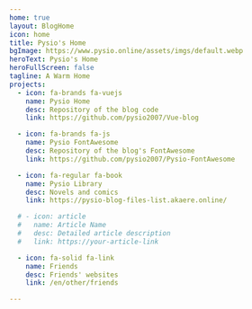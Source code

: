 ```yaml
---
home: true
layout: BlogHome
icon: home
title: Pysio's Home
bgImage: https://www.pysio.online/assets/imgs/default.webp
heroText: Pysio's Home
heroFullScreen: false
tagline: A Warm Home
projects:
  - icon: fa-brands fa-vuejs
    name: Pysio Home
    desc: Repository of the blog code
    link: https://github.com/pysio2007/Vue-blog

  - icon: fa-brands fa-js
    name: Pysio FontAwesome 
    desc: Repository of the blog's FontAwesome
    link: https://github.com/pysio2007/Pysio-FontAwesome

  - icon: fa-regular fa-book
    name: Pysio Library
    desc: Novels and comics
    link: https://pysio-blog-files-list.akaere.online/

  # - icon: article
  #   name: Article Name
  #   desc: Detailed article description
  #   link: https://your-article-link

  - icon: fa-solid fa-link
    name: Friends
    desc: Friends' websites
    link: /en/other/friends

---
```


<console />
